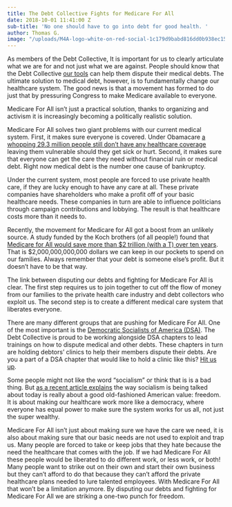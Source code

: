 ```yaml
---
title: The Debt Collective Fights for Medicare For All
date: 2018-10-01 11:41:00 Z
sub-title: 'No one should have to go into debt for good health. '
author: Thomas G.
image: "/uploads/M4A-logo-white-on-red-social-1c179d9babd816dd0b938ec150d1665a.png"
---
```


As members of the Debt Collective, It is important for us to clearly articulate what we are for and not just what we are against. People should know that the Debt Collective [our tools](https://debtcollective.org/dispute-tools) can help them dispute their medical debts. The ultimate solution to medical debt, however, is to fundamentally change our healthcare system. The good news is that a movement has formed to do just that by pressuring Congress to make Medicare available to everyone. 

Medicare For All isn’t just a practical solution, thanks to organizing and activism it is increasingly becoming a politically realistic solution.

Medicare For All solves two giant problems with our current medical system. First, it makes sure everyone is covered. Under Obamacare [a whopping 29.3 million people still don’t have any healthcare coverage](https://www.cdc.gov/nchs/fastats/health-insurance.htm) leaving them vulnerable should they get sick or hurt. Second, it makes sure that everyone can get the care they need without financial ruin or medical debt. Right now medical debt is the number one cause of bankruptcy.

Under the current system, most people are forced to use private health care, if they are lucky enough to have any care at all. These private companies have shareholders who make a profit off of your basic healthcare needs. These companies in turn are able to influence politicians through campaign contributions and lobbying. The result is that healthcare costs more than it needs to.

Recently, the movement for Medicare for All got a boost from an unlikely source. A study funded by the Koch brothers (of all people!) found that [Medicare for All would save more than $2 trillion (with a T) over ten years](https://thinkprogress.org/mercatis-medicare-for-all-study-0a8681353316/). That is $2,000,000,000,000 dollars we can keep in our pockets to spend on our families. Always remember that your debt is someone else’s profit. But it doesn’t have to be that way.

The link between disputing our debts and fighting for Medicare For All is clear. The first step requires us to join together to cut off the flow of money from our families to the private health care industry and debt collectors who exploit us. The second step is to create a different medical care system that liberates everyone.

There are many different groups that are pushing for Medicare For All. One of the most important is the [Democratic Socialists of America (DSA)](https://www.dsausa.org/). The Debt Collective is proud to be working alongside DSA chapters to lead trainings on how to dispute medical and other debts. These chapters in turn are holding debtors’ clinics to help their members dispute their debts. Are you a part of a DSA chapter that would like to hold a clinic like this? [Hit us up](https://debtcollective.org/contact).

Some people might not like the word “socialism” or think that is is a bad thing. But [as a recent article explains](https://www.nytimes.com/2018/08/24/opinion/sunday/what-socialism-looks-like-in-2018.html?rref=collection%2Fsectioncollection%2Fsunday&action=click&contentCollection=sunday&region=stream&module=stream_unit&version=latest&contentPlacement=4&pgtype=sectionfront) the way socialism is being talked about today is really about a good old-fashioned American value: freedom. It is about making our healthcare work more like a democracy, where everyone has equal power to make sure the system works for us all, not just the super wealthy.

Medicare For All isn’t just about making sure we have the care we need, it is also about making sure that our basic needs are not used to exploit and trap us. Many people are forced to take or keep jobs that they hate because the need the healthcare that comes with the job. If we had Medicare For All these people would be liberated to do different work, or less work, or both! Many people want to strike out on their own and start their own business but they can’t afford to do that because they can’t afford the private healthcare plans needed to lure talented employees. With Medicare For All that won’t be a limitation anymore. By disputing our debts and fighting for Medicare For All we are striking a one-two punch for freedom.
